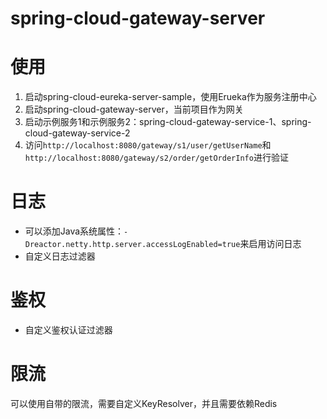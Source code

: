 # spring-cloud-gateway-server

# 使用

1. 启动spring-cloud-eureka-server-sample，使用Erueka作为服务注册中心
2. 启动spring-cloud-gateway-server，当前项目作为网关
3. 启动示例服务1和示例服务2：spring-cloud-gateway-service-1、spring-cloud-gateway-service-2
4. 访问`http://localhost:8080/gateway/s1/user/getUserName`和`http://localhost:8080/gateway/s2/order/getOrderInfo`进行验证

# 日志

- 可以添加Java系统属性：`-Dreactor.netty.http.server.accessLogEnabled=true`来启用访问日志
- 自定义日志过滤器

# 鉴权

- 自定义鉴权认证过滤器

# 限流

可以使用自带的限流，需要自定义KeyResolver，并且需要依赖Redis